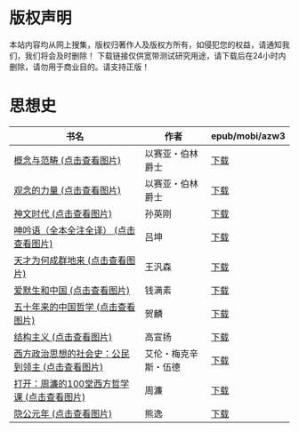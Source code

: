 # 版权声明

本站内容均从网上搜集，版权归著作人及版权方所有，如侵犯您的权益，请通知我们，我们将会及时删除！ 下载链接仅供宽带测试研究用途，请下载后在24小时内删除，请勿用于商业目的。请支持正版！

# 思想史

| 书名 | 作者 | epub/mobi/azw3 |
| --- | --- | --- |
| [概念与范畴 (点击查看图片)](https://www.dushupai.com/attachment/2024/06/09/17d178f595d67938.jpg) | 以赛亚・伯林爵士 | [下载](https://url89.ctfile.com/f/31084289-1356989650-26d77f?p=8866) |
| [观念的力量 (点击查看图片)](https://www.dushupai.com/attachment/2024/06/09/835be33994800693.jpg) | 以赛亚・伯林爵士 | [下载](https://url89.ctfile.com/f/31084289-1356989647-f5b2ba?p=8866) |
| [神文时代 (点击查看图片)](https://www.dushupai.com/attachment/2024/06/09/658fa5423e3c8288.jpg) | 孙英刚 | [下载](https://url89.ctfile.com/f/31084289-1356985255-8c1141?p=8866) |
| [呻吟语（全本全注全译） (点击查看图片)](https://www.dushupai.com/attachment/2024/06/09/8b0a9662514c7dc0.jpg) | 吕坤 | [下载](https://url89.ctfile.com/f/31084289-1356983950-8bba17?p=8866) |
| [天才为何成群地来 (点击查看图片)](https://www.dushupai.com/attachment/2024/06/08/214dc03f7dfd8e5e.jpg) | 王汎森 | [下载](https://url89.ctfile.com/f/31084289-1357051240-d7d572?p=8866) |
| [爱默生和中国 (点击查看图片)](https://www.dushupai.com/attachment/2024/06/08/8045e5ceeed63176.jpg) | 钱满素 | [下载](https://url89.ctfile.com/f/31084289-1357048462-5cb91a?p=8866) |
| [五十年来的中国哲学 (点击查看图片)](https://www.dushupai.com/attachment/2024/06/07/42ad46e9973d0cc0.jpg) | 贺麟 | [下载](https://url89.ctfile.com/f/31084289-1357044184-1eb4a5?p=8866) |
| [结构主义 (点击查看图片)](https://www.dushupai.com/attachment/2024/06/07/843f669202bc0cbd.jpg) | 高宣扬 | [下载](https://url89.ctfile.com/f/31084289-1357037434-aff26f?p=8866) |
| [西方政治思想的社会史：公民到领主 (点击查看图片)](https://www.dushupai.com/attachment/2024/06/07/cbd162f6e79f9cb1.jpg) | 艾伦・梅克辛斯・伍德 | [下载](https://url89.ctfile.com/f/31084289-1357036174-90b917?p=8866) |
| [打开：周濂的100堂西方哲学课 (点击查看图片)](https://www.dushupai.com/attachment/2024/06/06/1a326f1463f6c0b3.jpg) | 周濂 | [下载](https://url89.ctfile.com/f/31084289-1357030471-e1cad7?p=8866) |
| [隐公元年 (点击查看图片)](https://www.dushupai.com/attachment/2024/06/06/a44627165ad2f793.jpg) | 熊逸 | [下载](https://url89.ctfile.com/f/31084289-1357030429-4057fa?p=8866) |
